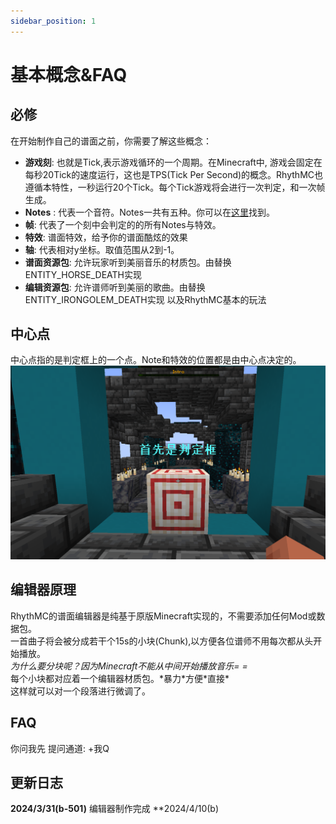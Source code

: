 ```yaml
---
sidebar_position: 1
---
```


# 基本概念&FAQ

## 必修

在开始制作自己的谱面之前，你需要了解这些概念： 
- **游戏刻**:  也就是Tick,表示游戏循环的一个周期。在Minecraft中,  游戏会固定在每秒20Tick的速度运行，这也是TPS(Tick Per Second)的概念。RhythMC也遵循本特性，一秒运行20个Tick。每个Tick游戏将会进行一次判定，和一次帧生成。
- **Notes** :  代表一个音符。Notes一共有五种。你可以在[这里]("link")找到。
- **帧**: 代表了一个刻中会判定的的所有Notes与特效。
- **特效**: 谱面特效，给予你的谱面酷炫的效果
- **轴**: 代表相对y坐标。取值范围从2到-1。
- **谱面资源包**: 允许玩家听到美丽音乐的材质包。由替换ENTITY_HORSE_DEATH实现
- **编辑资源包**: 允许谱师听到美丽的歌曲。由替换ENTITY_IRONGOLEM_DEATH实现
以及RhythMC基本的玩法  

## 中心点
中心点指的是判定框上的一个点。Note和特效的位置都是由中心点决定的。  
![alt text](img/CENTER.png)


## 编辑器原理

RhythMC的谱面编辑器是纯基于原版Minecraft实现的，不需要添加任何Mod或数据包。  
一首曲子将会被分成若干个15s的小块(Chunk),以方便各位谱师不用每次都从头开始播放。  
*为什么要分块呢？因为Minecraft不能从中间开始播放音乐= =*  
每个小块都对应着一个编辑器材质包。*暴力\*方便\*直接\*  
这样就可以对一个段落进行微调了。

## FAQ

你问我先
提问通道: +我Q


## 更新日志

**2024/3/31(b-501)** 编辑器制作完成
**2024/4/10(b)